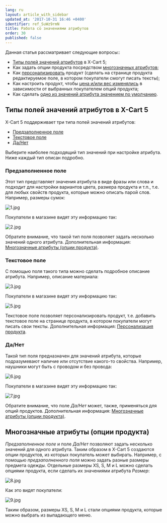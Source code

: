 ```yaml
---
lang: ru
layout: article_with_sidebar
updated_at: '2017-10-31 16:46 +0400'
identifier: ref_SuWz9rmN
title: Работа со значениями атрибутов
order: 30
published: false
---
```

Данная статья рассматривает следующие вопросы::

*   [Типы полей значений атрибутов](#attribute-value-field-types)  в X-Cart 5;
*   Как задать опции продукта посредством [многозначных атрибутов](#multi-value-attributes-product-options);
*   Как [персонализировать](#personilization-options-editable-textarea) продукт (сделать на странице продукта редактируемое поле, в котором покупатели смогут писать тексты);
*   Как настроить продукт, чтобы [цена и/или вес изменялись](#price-and-weight-modifiers) в зависимости от выбранных покупателем опций продукта;
*   Как сделать [одно из значений атрибута значением по умолчанию](#setting-the-default-attribute-value).

## Типы полей значений атрибутов в X-Cart 5

X-Cart 5 поддерживает три типа полей значений атрибутов:

*   [Предзаполненное поле](#plain-field)
*   [Текстовое поле](#textarea)
*   [Да/Нет](#yesno)

Выберите наиболее подходящий тип значений при настройке атрибута. Ниже каждый тип описан подробно.

### Предзаполненное поле

Этот тип представляет значения атрибута в виде фразы или слова и подходит для настройки вариантов цвета, размера продукта и т.п., т.е. для любых свойств продукта, которые можно описать парой слов. Например, размеры сумок:

![1.jpg]({{site.baseurl}}/attachments/ref_SuWz9rmN/1.jpg)

Покупатели в магазине видят эту информацию так:

![2.jpg]({{site.baseurl}}/attachments/ref_SuWz9rmN/2.jpg)

Обратите внимание, что такой тип поля позволяет задать несколько значений одного атрибута. Дополнительная информация: [Многозначные атрибуты (опции продукта)](#multi-value-attributes-product-options).

### Текстовое поле

С помощью поля такого типа можно сделать подробное описание атрибута. Например, описание материала:

![3.jpg]({{site.baseurl}}/attachments/ref_SuWz9rmN/3.jpg)

Покупатели в магазине видят эту информацию так:

![5.jpg]({{site.baseurl}}/attachments/ref_SuWz9rmN/5.jpg)

Текстовое поле позволяет персонализировать продукт, т.е. добавить текстовое поле на странице продукта, в котором покупатели могут писать свои тексты. Дополнительная информация: [Персонализация продукта](#personilization-options-editable-textarea).

### Да/Нет

Такой тип поля предназначен для значений атрибута, которые подразумевают наличие или отсутствие какого-то свойства. Например, наушники могут быть с проводом и без провода:

![6.jpg]({{site.baseurl}}/attachments/ref_SuWz9rmN/6.jpg)

Покупатели в магазине видят эту информацию так:

![7.jpg]({{site.baseurl}}/attachments/ref_SuWz9rmN/7.jpg)

Обратите внимание, что поле _Да/Нет_ может, также, применяться для опций продуктов. Дополнительная информация: [Многозначные атрибуты (опции продукта)](#multi-value-attributes-product-options).

## Многозначные атрибуты (опции продукта)

_Предзаполненное поле_ и поле _Да/Нет_ позволяют задать несколько значений для одного атрибута. Таким образом в  X-Cart 5 создаются опции продуктов, из которых покупатель может выбирать. Например, с помощью _предзаполненного поля_ можно задать разные размеры предмета одежды. Отдельные размеры XS, S, M и L можно сделать опциями продукта, если сделать их значениями атрибута _Размер_:

![8.jpg]({{site.baseurl}}/attachments/ref_SuWz9rmN/8.jpg)

Как это видят покупатели:

![9.jpg]({{site.baseurl}}/attachments/ref_SuWz9rmN/9.jpg)

Таким образом, размеры  XS, S, M и L стали опциями продукта, которые можно выбрать из выпадающего меню.


